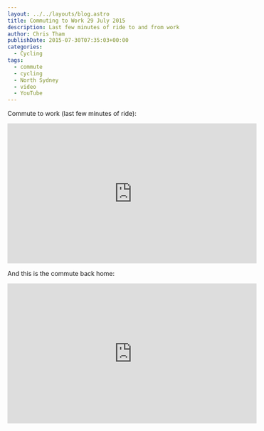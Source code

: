 ```yaml
---
layout: ../../layouts/blog.astro
title: Commuting to Work 29 July 2015
description: Last few minutes of ride to and from work
author: Chris Tham
publishDate: 2015-07-30T07:35:03+00:00
categories:
  - Cycling
tags:
  - commute
  - cycling
  - North Sydney
  - video
  - YouTube
---
```


Commute to work (last few minutes of ride):

<iframe width="560" height="315" src="https://www.youtube.com/embed/B7pFFRut1oY" title="YouTube video player" frameborder="0" allow="accelerometer; autoplay; clipboard-write; encrypted-media; gyroscope; picture-in-picture" allowfullscreen></iframe>

And this is the commute back home:

<iframe width="560" height="315" src="https://www.youtube.com/embed/Zhz9WET3PrM" title="YouTube video player" frameborder="0" allow="accelerometer; autoplay; clipboard-write; encrypted-media; gyroscope; picture-in-picture" allowfullscreen></iframe>
